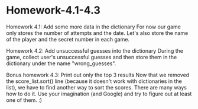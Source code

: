 # Homework-4.1-4.3

Homework 4.1: Add some more data in the dictionary
For now our game only stores the number of attempts and the date. Let's also store the name of the player and the secret number in each game.

Homework 4.2: Add unsuccessful guesses into the dictionary
During the game, collect user's unsuccessful guesses and then store them in the dictionary under the name "wrong_guesses".

Bonus homework 4.3: Print out only the top 3 results
Now that we removed the score_list.sort() line (because it doesn't work with dictionaries in the list), we have to find another way to sort the scores.
There are many ways how to do it. Use your imagination (and Google) and try to figure out at least one of them. :)
